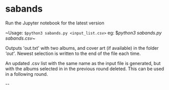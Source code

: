 # sabands

Run the Jupyter notebook for the latest version

~Usage: `$python3 sabands.py <input_list.csv>` 
 eg: $_python3 sabands.py sabands.csv_~

Outputs 'out.txt' with two albums, and cover art (if available) in the folder _'out'_. Newest selection is written to the end of the file each time.

An updated .csv list with the same name as the input file is generated, but with the albums selected in in the previous round deleted. This can be used in a following round.

--
